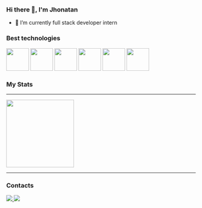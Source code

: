### Hi there 👋, I'm Jhonatan
- 🌱 I’m currently full stack developer intern


### Best technologies
<div>
  <img src="https://cdn.jsdelivr.net/gh/devicons/devicon/icons/java/java-original-wordmark.svg" width="60"/>
  <img src="https://cdn.jsdelivr.net/gh/devicons/devicon/icons/git/git-plain-wordmark.svg" width="60"/>
  <img src="https://cdn.jsdelivr.net/gh/devicons/devicon/icons/github/github-original-wordmark.svg" width="60"/>
  <img src="https://cdn.jsdelivr.net/gh/devicons/devicon/icons/mysql/mysql-original-wordmark.svg" width="60"/>
  <img src="https://cdn.jsdelivr.net/gh/devicons/devicon@latest/icons/postgresql/postgresql-original.svg" width="60"/>
  <img src="https://cdn.jsdelivr.net/gh/devicons/devicon@latest/icons/spring/spring-original.svg" width="60"/>
</div>

### My Stats



<hr>

<img loading="lazy" height="180em" src="https://github-readme-stats.vercel.app/api/top-langs/?username=Jhonatan-Rodrigues&layout=compact&langs_count=7&theme=dark"/>

<hr>


 

### Contacts

<div>
  </a>
  <a href="https://www.linkedin.com/in/jhonatan-rodrigues-48716a22b/">
    <img src="https://img.shields.io/badge/LinkedIn-0077B5?style=for-the-badge&logo=linkedin&logoColor=white" />
  </a>
  <a href="https://www.instagram.com/jhonatann.rodriguess/">
    <img src="https://img.shields.io/badge/Instagram-E4405F?style=for-the-badge&logo=instagram&logoColor=white" />
  </a>
  </div>
